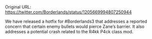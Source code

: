 Original URL: https://twitter.com/Borderlands/status/1205669994807250944

We have released a hotfix for #Borderlands3 that addresses a reported concern that certain enemy bullets would pierce Zane’s barrier. It also addresses a potential crash related to the R4kk P4ck class mod.

